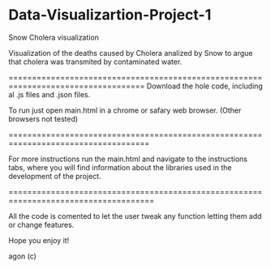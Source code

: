 Data-Visualizartion-Project-1
=============================

Snow Cholera visualization

Visualization of the deaths caused by Cholera analized by Snow to argue that cholera was transmited by contaminated water.

===================================================================================
Download the hole code, including al .js files and .json files.

To run just open main.html in a chrome or safary web browser. (Other browsers not tested)

====================================================================================

For more instructions run the main.html and navigate to the instructions tabs, where you will find information about the libraries used in the development of the project.

=====================================================================================

All the code is comented to let the user tweak any function letting them add or change features.



Hope you enjoy it!

agon (c)
